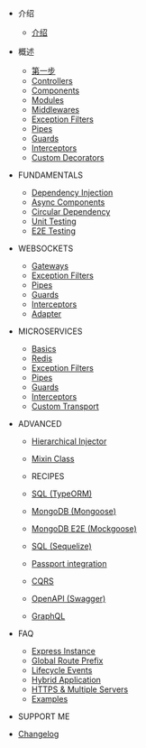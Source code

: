 - 介绍
  - [介绍](Introduction.md)

- 概述
  - [第一步](FirstSteps.md)
  - [Controllers](Controllers.md)
  - [Components](Components.md)
  - [Modules](Modules.md)
  - [Middlewares](Middlewares.md)
  - [Exception Filters](ExceptionFilters.md)  
  - [Pipes](Pipes.md)
  - [Guards](Guards.md)
  - [Interceptors](Interceptors.md)
  - [Custom Decorators](CustomDecorators.md)

- FUNDAMENTALS
  - [Dependency Injection](DependencyInjection.md)
  - [Async Components](AsyncComponents.md)
  - [Circular Dependency](CircularDependency.md)
  - [Unit Testing](Unit.md)
  - [E2E Testing](E2E.md)

- WEBSOCKETS
  - [Gateways](Gateways.md)
  - [Exception Filters](ExceptionFilters2.md)
  - [Pipes](Pipes2.md)
  - [Guards](Guards2.md)
  - [Interceptors](Interceptors2.md)
  - [Adapter](Adapter.md)

- MICROSERVICES
  - [Basics](Basics.md)
  - [Redis](Redis.md)
  - [Exception Filters](ExceptionFilters3.md)
  - [Pipes](Pipes3.md)
  - [Guards](Guards3.md)
  - [Interceptors](Interceptors3.md)
  - [Custom Transport](CustomTransport.md)

- ADVANCED
  - [Hierarchical Injector](HierarchicalInjector.md)
  - [Mixin Class](MixinClass.md)

  - RECIPES
  - [SQL (TypeORM)](SQLT.md)
  - [MongoDB (Mongoose)](MongoDB.md)
  - [MongoDB E2E (Mockgoose)](MongoDBE2E.md)
  - [SQL (Sequelize)](SQLS.md)
  - [Passport integration](Passportintegration.md)
  - [CQRS](CQRS.md)
  - [OpenAPI (Swagger)](OpenAPI.md)
  - [GraphQL](GraphQL.md)

- FAQ
  - [Express Instance](ExpressInstance.md)
  - [Global Route Prefix](GlobalRoutePrefix.md)
  - [Lifecycle Events](LifecycleEvents.md)
  - [Hybrid Application](HybridApplication.md)
  - [HTTPS & Multiple Servers](HTTPSMultipleServers.md)
  - [Examples](Examples.md)


- SUPPORT ME
- [Changelog](changelog.md)